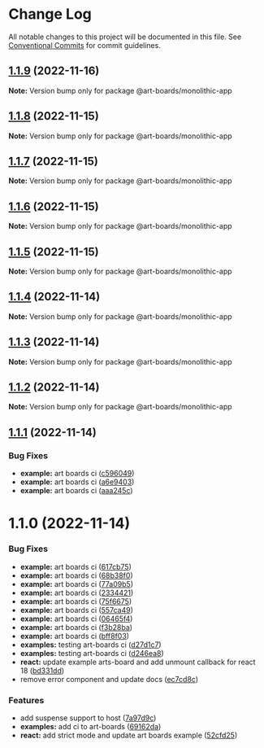 # Change Log

All notable changes to this project will be documented in this file.
See [Conventional Commits](https://conventionalcommits.org) for commit guidelines.

## [1.1.9](https://github.com/leanjs/leanjs/compare/@art-boards/monolithic-app@1.1.8...@art-boards/monolithic-app@1.1.9) (2022-11-16)

**Note:** Version bump only for package @art-boards/monolithic-app

## [1.1.8](https://github.com/leanjs/leanjs/compare/@art-boards/monolithic-app@1.1.7...@art-boards/monolithic-app@1.1.8) (2022-11-15)

**Note:** Version bump only for package @art-boards/monolithic-app

## [1.1.7](https://github.com/leanjs/leanjs/compare/@art-boards/monolithic-app@1.1.6...@art-boards/monolithic-app@1.1.7) (2022-11-15)

**Note:** Version bump only for package @art-boards/monolithic-app

## [1.1.6](https://github.com/leanjs/leanjs/compare/@art-boards/monolithic-app@1.1.5...@art-boards/monolithic-app@1.1.6) (2022-11-15)

**Note:** Version bump only for package @art-boards/monolithic-app

## [1.1.5](https://github.com/leanjs/leanjs/compare/@art-boards/monolithic-app@1.1.4...@art-boards/monolithic-app@1.1.5) (2022-11-15)

**Note:** Version bump only for package @art-boards/monolithic-app

## [1.1.4](https://github.com/leanjs/leanjs/compare/@art-boards/monolithic-app@1.1.3...@art-boards/monolithic-app@1.1.4) (2022-11-14)

**Note:** Version bump only for package @art-boards/monolithic-app

## [1.1.3](https://github.com/leanjs/leanjs/compare/@art-boards/monolithic-app@1.1.2...@art-boards/monolithic-app@1.1.3) (2022-11-14)

**Note:** Version bump only for package @art-boards/monolithic-app

## [1.1.2](https://github.com/leanjs/leanjs/compare/@art-boards/monolithic-app@1.1.1...@art-boards/monolithic-app@1.1.2) (2022-11-14)

**Note:** Version bump only for package @art-boards/monolithic-app

## [1.1.1](https://github.com/leanjs/leanjs/compare/@art-boards/monolithic-app@1.1.0...@art-boards/monolithic-app@1.1.1) (2022-11-14)

### Bug Fixes

- **example:** art boards ci ([c596049](https://github.com/leanjs/leanjs/commit/c596049d6498635f0338fb0e44ad5d8e1e869d92))
- **example:** art boards ci ([a6e9403](https://github.com/leanjs/leanjs/commit/a6e9403fcdd04e578bd18dc393c6fbca75d3560c))
- **example:** art boards ci ([aaa245c](https://github.com/leanjs/leanjs/commit/aaa245ceeba22c3b5b96bb72db5e11c7fc4a35ae))

# 1.1.0 (2022-11-14)

### Bug Fixes

- **example:** art boards ci ([617cb75](https://github.com/leanjs/leanjs/commit/617cb75f4ddcd8221dc22f336d5191c93c19fae9))
- **example:** art boards ci ([68b38f0](https://github.com/leanjs/leanjs/commit/68b38f0247fdfd471ee38bec95f6f234716df216))
- **example:** art boards ci ([77a09b5](https://github.com/leanjs/leanjs/commit/77a09b552af0be32411a890ec4675e666c1fc51c))
- **example:** art boards ci ([2334421](https://github.com/leanjs/leanjs/commit/2334421271e19960c712a6bb675d69385f9db835))
- **example:** art boards ci ([75f6675](https://github.com/leanjs/leanjs/commit/75f66751bbe553556383ef636a4b2a99aa685867))
- **example:** art boards ci ([557ca49](https://github.com/leanjs/leanjs/commit/557ca49d70b80e796efcf072688f8cdfe554090f))
- **example:** art boards ci ([06465f4](https://github.com/leanjs/leanjs/commit/06465f4477ec5e66a0cf6e0e4c4a0d85f18a11b0))
- **example:** art boards ci ([f3b28ba](https://github.com/leanjs/leanjs/commit/f3b28ba6f1de0fe0680c24f44f90ee389a10d8b6))
- **example:** art boards ci ([bff8f03](https://github.com/leanjs/leanjs/commit/bff8f032387b0646a1930af193a72bfd1c992e4a))
- **examples:** testing art-boards ci ([d27d1c7](https://github.com/leanjs/leanjs/commit/d27d1c768e8e256734b17474e5a2713ef1292eec))
- **examples:** testing art-boards ci ([d246ea8](https://github.com/leanjs/leanjs/commit/d246ea8aad6679f84a6a124923a39115d92f175e))
- **react:** update example arts-board and add unmount callback for react 18 ([bd331dd](https://github.com/leanjs/leanjs/commit/bd331dde0c90afe24e33bb68622ebcc1a45fc605))
- remove error component and update docs ([ec7cd8c](https://github.com/leanjs/leanjs/commit/ec7cd8cb6e747c0fb4bb2da45836ba25bae49786))

### Features

- add suspense support to host ([7a97d9c](https://github.com/leanjs/leanjs/commit/7a97d9c51505eb15a07243157e9a249e3d70085c))
- **examples:** add ci to art-boards ([69162da](https://github.com/leanjs/leanjs/commit/69162da22918acac8c2bd9133b0c1599c899300a))
- **react:** add strict mode and update art boards example ([52cfd25](https://github.com/leanjs/leanjs/commit/52cfd25cb8333b8bb745c7ec47d2e63073774c39))
